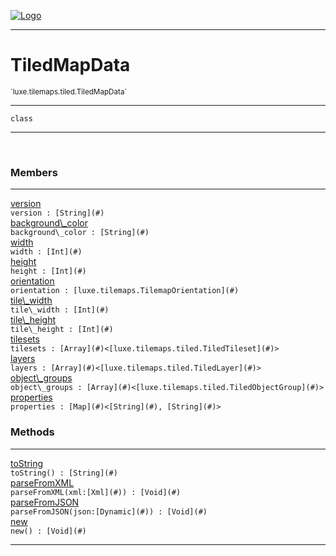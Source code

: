 
[![Logo](../../../../images/logo.png)](../../../../api/index.html)

---



<h1>TiledMapData</h1>
<small>`luxe.tilemaps.tiled.TiledMapData`</small>



---

`class`

---

&nbsp;
&nbsp;



<h3>Members</h3> <hr/><span class="member apipage">
                <a name="version"><a class="lift" href="#version">version</a></a><div class="clear"></div><code class="signature apipage">version : [String](#)</code><br/></span>
            <span class="small_desc_flat"></span><span class="member apipage">
                <a name="background_color"><a class="lift" href="#background_color">background\_color</a></a><div class="clear"></div><code class="signature apipage">background\_color : [String](#)</code><br/></span>
            <span class="small_desc_flat"></span><span class="member apipage">
                <a name="width"><a class="lift" href="#width">width</a></a><div class="clear"></div><code class="signature apipage">width : [Int](#)</code><br/></span>
            <span class="small_desc_flat"></span><span class="member apipage">
                <a name="height"><a class="lift" href="#height">height</a></a><div class="clear"></div><code class="signature apipage">height : [Int](#)</code><br/></span>
            <span class="small_desc_flat"></span><span class="member apipage">
                <a name="orientation"><a class="lift" href="#orientation">orientation</a></a><div class="clear"></div><code class="signature apipage">orientation : [luxe.tilemaps.TilemapOrientation](#)</code><br/></span>
            <span class="small_desc_flat"></span><span class="member apipage">
                <a name="tile_width"><a class="lift" href="#tile_width">tile\_width</a></a><div class="clear"></div><code class="signature apipage">tile\_width : [Int](#)</code><br/></span>
            <span class="small_desc_flat"></span><span class="member apipage">
                <a name="tile_height"><a class="lift" href="#tile_height">tile\_height</a></a><div class="clear"></div><code class="signature apipage">tile\_height : [Int](#)</code><br/></span>
            <span class="small_desc_flat"></span><span class="member apipage">
                <a name="tilesets"><a class="lift" href="#tilesets">tilesets</a></a><div class="clear"></div><code class="signature apipage">tilesets : [Array](#)&lt;[luxe.tilemaps.tiled.TiledTileset](#)&gt;</code><br/></span>
            <span class="small_desc_flat"></span><span class="member apipage">
                <a name="layers"><a class="lift" href="#layers">layers</a></a><div class="clear"></div><code class="signature apipage">layers : [Array](#)&lt;[luxe.tilemaps.tiled.TiledLayer](#)&gt;</code><br/></span>
            <span class="small_desc_flat"></span><span class="member apipage">
                <a name="object_groups"><a class="lift" href="#object_groups">object\_groups</a></a><div class="clear"></div><code class="signature apipage">object\_groups : [Array](#)&lt;[luxe.tilemaps.tiled.TiledObjectGroup](#)&gt;</code><br/></span>
            <span class="small_desc_flat"></span><span class="member apipage">
                <a name="properties"><a class="lift" href="#properties">properties</a></a><div class="clear"></div><code class="signature apipage">properties : [Map](#)&lt;[String](#), [String](#)&gt;</code><br/></span>
            <span class="small_desc_flat"></span>





<h3>Methods</h3> <hr/><span class="method apipage">
            <a name="toString"><a class="lift" href="#toString">toString</a></a> <div class="clear"></div><code class="signature apipage">toString() : [String](#)</code><br/><span class="small_desc_flat"></span>
        </span>
    <span class="method apipage">
            <a name="parseFromXML"><a class="lift" href="#parseFromXML">parseFromXML</a></a> <div class="clear"></div><code class="signature apipage">parseFromXML(xml:[Xml](#)<span></span>) : [Void](#)</code><br/><span class="small_desc_flat"></span>
        </span>
    <span class="method apipage">
            <a name="parseFromJSON"><a class="lift" href="#parseFromJSON">parseFromJSON</a></a> <div class="clear"></div><code class="signature apipage">parseFromJSON(json:[Dynamic](#)<span></span>) : [Void](#)</code><br/><span class="small_desc_flat"></span>
        </span>
    <span class="method apipage">
            <a name="new"><a class="lift" href="#new">new</a></a> <div class="clear"></div><code class="signature apipage">new() : [Void](#)</code><br/><span class="small_desc_flat"></span>
        </span>
    





---

&nbsp;
&nbsp;
&nbsp;
&nbsp;